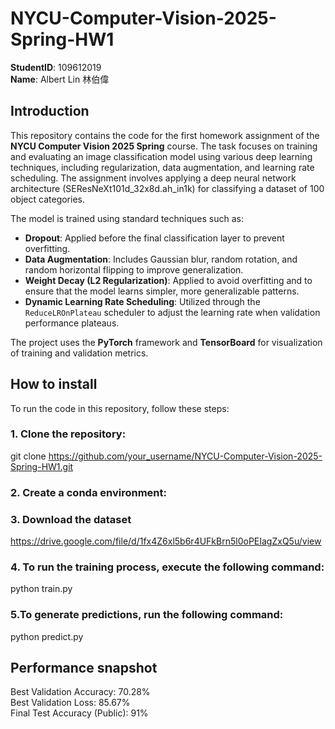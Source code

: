 # NYCU-Computer-Vision-2025-Spring-HW1
**StudentID**: 109612019  
**Name**: Albert Lin 林伯偉

## Introduction
This repository contains the code for the first homework assignment of the **NYCU Computer Vision 2025 Spring** course. The task focuses on training and evaluating an image classification model using various deep learning techniques, including regularization, data augmentation, and learning rate scheduling. The assignment involves applying a deep neural network architecture (SEResNeXt101d_32x8d.ah_in1k) for classifying a dataset of 100 object categories.

The model is trained using standard techniques such as:
- **Dropout**: Applied before the final classification layer to prevent overfitting.
- **Data Augmentation**: Includes Gaussian blur, random rotation, and random horizontal flipping to improve generalization.
- **Weight Decay (L2 Regularization)**: Applied to avoid overfitting and to ensure that the model learns simpler, more generalizable patterns.
- **Dynamic Learning Rate Scheduling**: Utilized through the `ReduceLROnPlateau` scheduler to adjust the learning rate when validation performance plateaus.

The project uses the **PyTorch** framework and **TensorBoard** for visualization of training and validation metrics.

## How to install
  To run the code in this repository, follow these steps:  

### 1. Clone the repository:
  git clone https://github.com/your_username/NYCU-Computer-Vision-2025-Spring-HW1.git  

### 2. Create a conda environment:  

### 3. Download the dataset  
  https://drive.google.com/file/d/1fx4Z6xl5b6r4UFkBrn5l0oPEIagZxQ5u/view  

### 4. To run the training process, execute the following command:  
  python train.py

### 5.To generate predictions, run the following command:  
  python predict.py  

## Performance snapshot  
  Best Validation Accuracy: 70.28%  
  Best Validation Loss: 85.67%  
  Final Test Accuracy (Public): 91%




